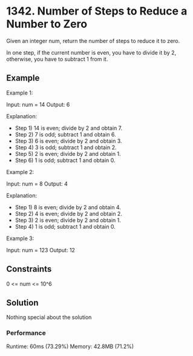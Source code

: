 # 1342. Number of Steps to Reduce a Number to Zero

Given an integer num, return the number of steps to reduce it to zero.

In one step, if the current number is even, you have to divide it by 2, otherwise, you have to subtract 1 from it.

## Example

Example 1:

Input: num = 14
Output: 6

Explanation:

- Step 1) 14 is even; divide by 2 and obtain 7.
- Step 2) 7 is odd; subtract 1 and obtain 6.
- Step 3) 6 is even; divide by 2 and obtain 3.
- Step 4) 3 is odd; subtract 1 and obtain 2.
- Step 5) 2 is even; divide by 2 and obtain 1.
- Step 6) 1 is odd; subtract 1 and obtain 0.

Example 2:

Input: num = 8
Output: 4

Explanation:

- Step 1) 8 is even; divide by 2 and obtain 4.
- Step 2) 4 is even; divide by 2 and obtain 2.
- Step 3) 2 is even; divide by 2 and obtain 1.
- Step 4) 1 is odd; subtract 1 and obtain 0.

Example 3:

Input: num = 123
Output: 12

## Constraints

0 <= num <= 10^6

## Solution

Nothing special about the solution

### Performance

Runtime: 60ms (73.29%)
Memory: 42.8MB (71.2%)
